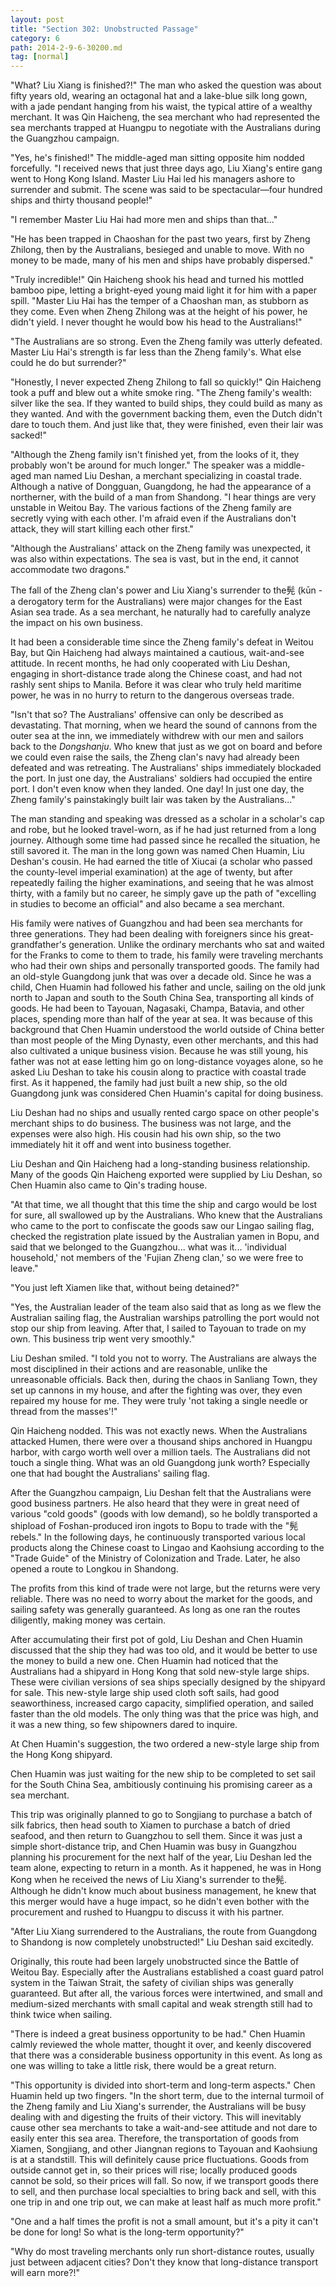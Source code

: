 ```yaml
---
layout: post
title: "Section 302: Unobstructed Passage"
category: 6
path: 2014-2-9-6-30200.md
tag: [normal]
---
```


"What? Liu Xiang is finished?!" The man who asked the question was about fifty years old, wearing an octagonal hat and a lake-blue silk long gown, with a jade pendant hanging from his waist, the typical attire of a wealthy merchant. It was Qin Haicheng, the sea merchant who had represented the sea merchants trapped at Huangpu to negotiate with the Australians during the Guangzhou campaign.

"Yes, he's finished!" The middle-aged man sitting opposite him nodded forcefully. "I received news that just three days ago, Liu Xiang's entire gang went to Hong Kong Island. Master Liu Hai led his managers ashore to surrender and submit. The scene was said to be spectacular—four hundred ships and thirty thousand people!"

"I remember Master Liu Hai had more men and ships than that..."

"He has been trapped in Chaoshan for the past two years, first by Zheng Zhilong, then by the Australians, besieged and unable to move. With no money to be made, many of his men and ships have probably dispersed."

"Truly incredible!" Qin Haicheng shook his head and turned his mottled bamboo pipe, letting a bright-eyed young maid light it for him with a paper spill. "Master Liu Hai has the temper of a Chaoshan man, as stubborn as they come. Even when Zheng Zhilong was at the height of his power, he didn't yield. I never thought he would bow his head to the Australians!"

"The Australians are so strong. Even the Zheng family was utterly defeated. Master Liu Hai's strength is far less than the Zheng family's. What else could he do but surrender?"

"Honestly, I never expected Zheng Zhilong to fall so quickly!" Qin Haicheng took a puff and blew out a white smoke ring. "The Zheng family's wealth: silver like the sea. If they wanted to build ships, they could build as many as they wanted. And with the government backing them, even the Dutch didn't dare to touch them. And just like that, they were finished, even their lair was sacked!"

"Although the Zheng family isn't finished yet, from the looks of it, they probably won't be around for much longer." The speaker was a middle-aged man named Liu Deshan, a merchant specializing in coastal trade. Although a native of Dongguan, Guangdong, he had the appearance of a northerner, with the build of a man from Shandong. "I hear things are very unstable in Weitou Bay. The various factions of the Zheng family are secretly vying with each other. I'm afraid even if the Australians don't attack, they will start killing each other first."

"Although the Australians' attack on the Zheng family was unexpected, it was also within expectations. The sea is vast, but in the end, it cannot accommodate two dragons."

The fall of the Zheng clan's power and Liu Xiang's surrender to the髡 (kūn - a derogatory term for the Australians) were major changes for the East Asian sea trade. As a sea merchant, he naturally had to carefully analyze the impact on his own business.

It had been a considerable time since the Zheng family's defeat in Weitou Bay, but Qin Haicheng had always maintained a cautious, wait-and-see attitude. In recent months, he had only cooperated with Liu Deshan, engaging in short-distance trade along the Chinese coast, and had not rashly sent ships to Manila. Before it was clear who truly held maritime power, he was in no hurry to return to the dangerous overseas trade.

"Isn't that so? The Australians' offensive can only be described as devastating. That morning, when we heard the sound of cannons from the outer sea at the inn, we immediately withdrew with our men and sailors back to the *Dongshanju*. Who knew that just as we got on board and before we could even raise the sails, the Zheng clan's navy had already been defeated and was retreating. The Australians' ships immediately blockaded the port. In just one day, the Australians' soldiers had occupied the entire port. I don't even know when they landed. One day! In just one day, the Zheng family's painstakingly built lair was taken by the Australians..."

The man standing and speaking was dressed as a scholar in a scholar's cap and robe, but he looked travel-worn, as if he had just returned from a long journey. Although some time had passed since he recalled the situation, he still savored it. The man in the long gown was named Chen Huamin, Liu Deshan's cousin. He had earned the title of Xiucai (a scholar who passed the county-level imperial examination) at the age of twenty, but after repeatedly failing the higher examinations, and seeing that he was almost thirty, with a family but no career, he simply gave up the path of "excelling in studies to become an official" and also became a sea merchant.

His family were natives of Guangzhou and had been sea merchants for three generations. They had been dealing with foreigners since his great-grandfather's generation. Unlike the ordinary merchants who sat and waited for the Franks to come to them to trade, his family were traveling merchants who had their own ships and personally transported goods. The family had an old-style Guangdong junk that was over a decade old. Since he was a child, Chen Huamin had followed his father and uncle, sailing on the old junk north to Japan and south to the South China Sea, transporting all kinds of goods. He had been to Tayouan, Nagasaki, Champa, Batavia, and other places, spending more than half of the year at sea. It was because of this background that Chen Huamin understood the world outside of China better than most people of the Ming Dynasty, even other merchants, and this had also cultivated a unique business vision. Because he was still young, his father was not at ease letting him go on long-distance voyages alone, so he asked Liu Deshan to take his cousin along to practice with coastal trade first. As it happened, the family had just built a new ship, so the old Guangdong junk was considered Chen Huamin's capital for doing business.

Liu Deshan had no ships and usually rented cargo space on other people's merchant ships to do business. The business was not large, and the expenses were also high. His cousin had his own ship, so the two immediately hit it off and went into business together.

Liu Deshan and Qin Haicheng had a long-standing business relationship. Many of the goods Qin Haicheng exported were supplied by Liu Deshan, so Chen Huamin also came to Qin's trading house.

"At that time, we all thought that this time the ship and cargo would be lost for sure, all swallowed up by the Australians. Who knew that the Australians who came to the port to confiscate the goods saw our Lingao sailing flag, checked the registration plate issued by the Australian yamen in Bopu, and said that we belonged to the Guangzhou... what was it... 'individual household,' not members of the 'Fujian Zheng clan,' so we were free to leave."

"You just left Xiamen like that, without being detained?"

"Yes, the Australian leader of the team also said that as long as we flew the Australian sailing flag, the Australian warships patrolling the port would not stop our ship from leaving. After that, I sailed to Tayouan to trade on my own. This business trip went very smoothly."

Liu Deshan smiled. "I told you not to worry. The Australians are always the most disciplined in their actions and are reasonable, unlike the unreasonable officials. Back then, during the chaos in Sanliang Town, they set up cannons in my house, and after the fighting was over, they even repaired my house for me. They were truly 'not taking a single needle or thread from the masses'!"

Qin Haicheng nodded. This was not exactly news. When the Australians attacked Humen, there were over a thousand ships anchored in Huangpu harbor, with cargo worth well over a million taels. The Australians did not touch a single thing. What was an old Guangdong junk worth? Especially one that had bought the Australians' sailing flag.

After the Guangzhou campaign, Liu Deshan felt that the Australians were good business partners. He also heard that they were in great need of various "cold goods" (goods with low demand), so he boldly transported a shipload of Foshan-produced iron ingots to Bopu to trade with the "髡 rebels." In the following days, he continuously transported various local products along the Chinese coast to Lingao and Kaohsiung according to the "Trade Guide" of the Ministry of Colonization and Trade. Later, he also opened a route to Longkou in Shandong.

The profits from this kind of trade were not large, but the returns were very reliable. There was no need to worry about the market for the goods, and sailing safety was generally guaranteed. As long as one ran the routes diligently, making money was certain.

After accumulating their first pot of gold, Liu Deshan and Chen Huamin discussed that the ship they had was too old, and it would be better to use the money to build a new one. Chen Huamin had noticed that the Australians had a shipyard in Hong Kong that sold new-style large ships. These were civilian versions of sea ships specially designed by the shipyard for sale. This new-style large ship used cloth soft sails, had good seaworthiness, increased cargo capacity, simplified operation, and sailed faster than the old models. The only thing was that the price was high, and it was a new thing, so few shipowners dared to inquire.

At Chen Huamin's suggestion, the two ordered a new-style large ship from the Hong Kong shipyard.

Chen Huamin was just waiting for the new ship to be completed to set sail for the South China Sea, ambitiously continuing his promising career as a sea merchant.

This trip was originally planned to go to Songjiang to purchase a batch of silk fabrics, then head south to Xiamen to purchase a batch of dried seafood, and then return to Guangzhou to sell them. Since it was just a simple short-distance trip, and Chen Huamin was busy in Guangzhou planning his procurement for the next half of the year, Liu Deshan led the team alone, expecting to return in a month. As it happened, he was in Hong Kong when he received the news of Liu Xiang's surrender to the髡. Although he didn't know much about business management, he knew that this merger would have a huge impact, so he didn't even bother with the procurement and rushed to Huangpu to discuss it with his partner.

"After Liu Xiang surrendered to the Australians, the route from Guangdong to Shandong is now completely unobstructed!" Liu Deshan said excitedly.

Originally, this route had been largely unobstructed since the Battle of Weitou Bay. Especially after the Australians established a coast guard patrol system in the Taiwan Strait, the safety of civilian ships was generally guaranteed. But after all, the various forces were intertwined, and small and medium-sized merchants with small capital and weak strength still had to think twice when sailing.

"There is indeed a great business opportunity to be had." Chen Huamin calmly reviewed the whole matter, thought it over, and keenly discovered that there was a considerable business opportunity in this event. As long as one was willing to take a little risk, there would be a great return.

"This opportunity is divided into short-term and long-term aspects." Chen Huamin held up two fingers. "In the short term, due to the internal turmoil of the Zheng family and Liu Xiang's surrender, the Australians will be busy dealing with and digesting the fruits of their victory. This will inevitably cause other sea merchants to take a wait-and-see attitude and not dare to easily enter this sea area. Therefore, the transportation of goods from Xiamen, Songjiang, and other Jiangnan regions to Tayouan and Kaohsiung is at a standstill. This will definitely cause price fluctuations. Goods from outside cannot get in, so their prices will rise; locally produced goods cannot be sold, so their prices will fall. So now, if we transport goods there to sell, and then purchase local specialties to bring back and sell, with this one trip in and one trip out, we can make at least half as much more profit."

"One and a half times the profit is not a small amount, but it's a pity it can't be done for long! So what is the long-term opportunity?"

"Why do most traveling merchants only run short-distance routes, usually just between adjacent cities? Don't they know that long-distance transport will earn more?!"
